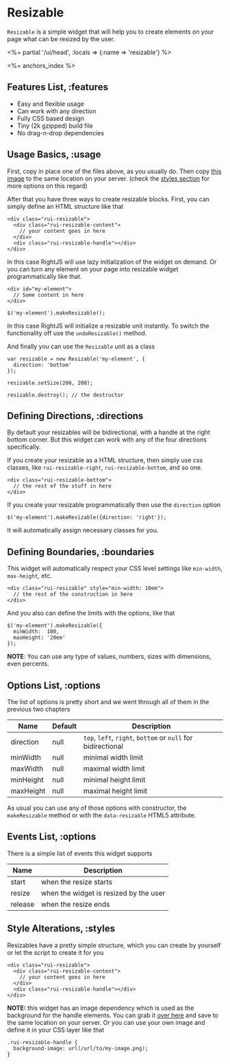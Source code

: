 # Resizable

`Resizable` is a simple widget that will help you to create elements on your
page what can be resized by the user.

<%= partial '/ui/head', :locals => {:name => 'resizable'} %>

<%= anchors_index %>


## Features List, :features

* Easy and flexible usage
* Can work with any direction
* Fully CSS based design
* Tiny (2k gzipped) build file
* No drag-n-drop dependencies


## Usage Basics, :usage

First, copy in place one of the files above, as you usually do. Then copy
[this image](/images/rightjs-ui/resizable.png) to the same location on your
server. (check the [styles section](#styles) for more options on this regard)

After that you have three ways to create resizable blocks. First, you can
simply define an HTML structure like that

    <div class="rui-resizable">
      <div class="rui-resizable-content">
        // your content goes in here
      </div>
      <div class="rui-resizable-handle"></div>
    </div>

In this case RightJS will use lazy initialization of the widget on demand.
Or you can turn any element on your page into resizable widget
programmatically like that.

    <div id="my-element">
      // Some content in here
    </div>

    $('my-element').makeResizable();

In this case RightJS will initialize a resizable unit instantly. To switch the
functionality off use the `undoResizable()` method.

And finally you can use the `Resizable` unit as a class

    var resizable = new Resizable('my-element', {
      direction: 'bottom'
    });

    resizable.setSize(200, 200);

    resizable.destroy(); // the destructor


## Defining Directions, :directions

By default your resizables will be bidirectional, with a handle at the right
bottom corner. But this widget can work with any of the four directions
specifically.

If you create your resizable as a HTML structure, then simply use css classes,
like `rui-resizable-right`, `rui-resizable-bottom`, and so one.

    <div class="rui-resizable-bottom">
      // the rest of the stuff in here
    </div>

If you create your resizable programmatically then use the `direction` option

    $('my-element').makeResizable({direction: 'right'});

It will automatically assign necessary classes for you.


## Defining Boundaries, :boundaries

This widget will automatically respect your CSS level settings like
`min-width`, `max-height`, etc.

    <div class="rui-resizable" style="min-width: 10em">
      // the rest of the construction in here
    </div>

And you also can define the limits with the options, like that

    $('my-element').makeResizable({
      minWidth:  100,
      maxHeight: '20em'
    });

__NOTE__: You can use any type of values, numbers, sizes with dimensions, even
percents.


## Options List, :options

The list of options is pretty short and we went through all of them in the
previous two chapters

Name      | Default | Description
----------|---------|-----------------------------------------------------
direction | null    | `top`, `left`, `right`, `bottom` or `null` for bidirectional
minWidth  | null    | minimal width limit
maxWidth  | null    | maximal width limit
minHeight | null    | minimal height limit
maxHeight | null    | maximal height limit

As usual you can use any of those options with constructor, the
`makeResizable` method or with the `data-resizable` HTML5 attribute.


## Events List, :options

There is a simple list of events this widget supports

Name       | Description
-----------|------------------------------------------
start      | when the resize starts
resize     | when the widget is resized by the user
release    | when the resize ends


## Style Alterations, :styles

Resizables have a pretty simple structure, which you can create by yourself
or let the script to create it for you

    <div class="rui-resizable">
      <div class="rui-resizable-content">
        // your content goes in here
      </div>
      <div class="rui-resizable-handle"></div>
    </div>

__NOTE:__ this widget has an image dependency which is used as the background
for the handle elements. You can grab it
[over here](/images/rightjs-ui/resizable.png) and save to the same location
on your server. Or you can use your own image and define it in your CSS layer
like that

    .rui-resizable-handle {
      background-image: url(/url/to/my-image.png);
    }



